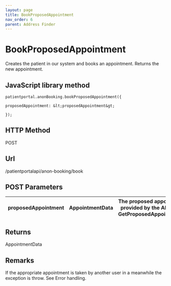 ```yaml
---
layout: page
title: BookProposedAppointment
nav_order: 6
parent: Address Finder
---
```


# BookProposedAppointment

Creates the patient in our system and books an appointment. Returns the new appointment.

## JavaScript library method

```
patientportal.anonBooking.bookProposedAppointment({

proposedAppointment: &lt;proposedAppointment&gt;

});
```

## HTTP Method

POST

## ****Url****

/patientportalapi/anon-booking/book

## POST Parameters

| proposedAppointment | AppointmentData | The proposed appointment provided by the API upon GetProposedAppointments |
| --- | --- | --- |

## Returns

AppointmentData

## Remarks

If the appropriate appointment is taken by another user in a meanwhile the exception is throw. See Error handling.
